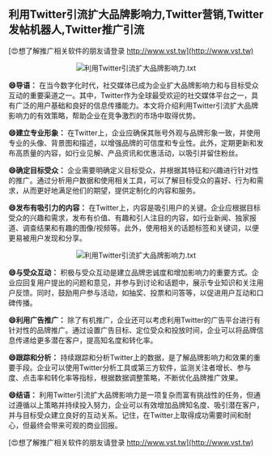 ## **利用Twitter引流扩大品牌影响力,Twitter营销,Twitter发帖机器人,Twitter推广引流**

[😍想了解推广相关软件的朋友请登录 http://www.vst.tw](http://www.vst.tw)

 <center><img src="https://vst.tw/MP4/tuiguang/png/1.png" alt="利用Twitter引流扩大品牌影响力.txt"></center>

**😄导语：**
在当今数字化时代，社交媒体已成为企业扩大品牌影响力和与目标受众互动的重要渠道之一。其中，Twitter作为全球最受欢迎的社交媒体平台之一，具有广泛的用户基础和良好的信息传播能力。本文将介绍利用Twitter引流扩大品牌影响力的有效策略，帮助企业在竞争激烈的市场中取得优势。

**😄建立专业形象：**
在Twitter上，企业应确保其账号外观与品牌形象一致，并使用专业的头像、背景图和描述，以增强品牌的可信度和专业性。此外，定期更新和发布高质量的内容，如行业见解、产品资讯和优惠活动，以吸引并留住粉丝。

**😄确定目标受众：**
企业需要明确定义目标受众，并根据其特征和兴趣进行针对性的推广。通过分析用户数据和使用相关工具，可以了解目标受众的喜好、行为和需求，从而更好地满足他们的期望，提供定制化的内容和服务。

**😄发布有吸引力的内容：**
在Twitter上，内容是吸引用户的关键。企业应根据目标受众的兴趣和需求，发布有价值、有趣和引人注目的内容，如行业新闻、独家报道、调查结果和有趣的图像/视频等。此外，使用相关的话题标签和关键词，以便更易被用户发现和分享。

 <center><img src="https://vst.tw/MP4/tuiguang/png/0.png" alt="利用Twitter引流扩大品牌影响力.txt"></center>

**😄与受众互动：**
积极与受众互动是建立品牌忠诚度和增加影响力的重要方式。企业应回复用户提出的问题和意见，并参与到讨论和话题中，展示专业知识和关注用户反馈。同时，鼓励用户参与活动，如抽奖、投票和问答等，以促进用户互动和口碑传播。

**😄利用广告推广：**
除了有机推广，企业还可以考虑利用Twitter的广告平台进行有针对性的品牌推广。通过设置广告目标、定位受众和投放时间，企业可以将品牌信息传递给更多潜在客户，提高知名度和转化率。

**😄跟踪和分析：**
持续跟踪和分析Twitter上的数据，是了解品牌影响力和效果的重要手段。企业可以使用Twitter分析工具或第三方软件，监测关注者增长、参与度、点击率和转化率等指标，根据数据调整策略，不断优化品牌推广效果。

**😄结语：**
利用Twitter引流扩大品牌影响力是一项复杂而富有挑战性的任务，但通过遵循以上策略并持续投入努力，企业可以有效增加品牌知名度、吸引潜在客户，并与目标受众建立良好的互动关系。记住，在Twitter上取得成功需要时间和耐心，但最终会带来可观的商业回报。

[😍想了解推广相关软件的朋友请登录 http://www.vst.tw](http://www.vst.tw)



